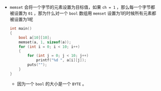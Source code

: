 + `memset` 会将一个字节的元素设置为目标值，如果 `ch = 1` ，那么每一个字节都被设置为 `01` ，那为什么对一个 `bool` 数组用 `memset` 设置为1的时候所有元素都被设置为1呢

  ```cpp
  int main()
  {
      bool a[10][10];
      memset(a, 1, sizeof(a));
      for (int i = 0; i < 10; i++)
      {
          for (int j = 0; j < 10; j++)
              printf("%d ", a[i][j]);
          puts("");
      }
  }
  ```

  + 因为一个 `bool` 的大小是一个 `BYTE` 。